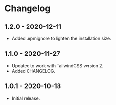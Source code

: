# Changelog

## 1.2.0 - 2020-12-11
 * Added .npmignore to lighten the installation size.

## 1.1.0 - 2020-11-27
 * Updated to work with TailwindCSS version 2.
 * Added CHANGELOG.

## 1.0.1 - 2020-10-18
 * Initial release.